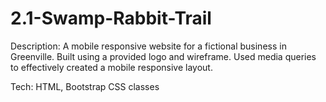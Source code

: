 # 2.1-Swamp-Rabbit-Trail

Description:
A mobile responsive website for a fictional business in Greenville.  Built using a provided logo and wireframe.  Used media queries to effectively created a mobile responsive layout.

Tech:
HTML, Bootstrap CSS classes
